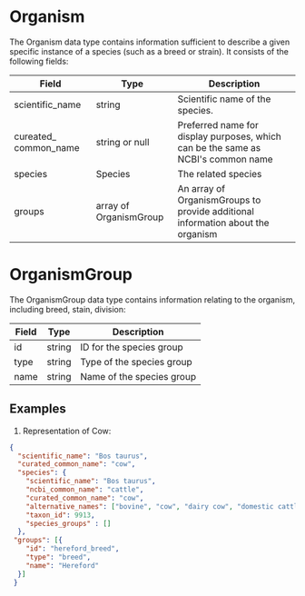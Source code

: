 # Organism

The Organism data type contains information sufficient to describe a given specific instance of a species (such as a breed or strain). It consists of the following fields:

| Field                     | Type                    | Description                               | 
|---------------------------|-------------------------|-------------------------------------------|
| scientific_name           | string                  | Scientific name of the species.           
| cureated_ common_name     | string or null          | Preferred name for display purposes, which can be the same as NCBI's common name
| species                   | Species                 | The related species
| groups                    | array of OrganismGroup  | An array of OrganismGroups to provide additional information about the organism       


# OrganismGroup

The OrganismGroup data type contains information relating to the organism, including breed, stain, division:

| Field         | Type                   | Description                               | 
|---------------|------------------------|-------------------------------------------|
| id            | string                 | ID for the species group           
| type          | string                 | Type of the species group   
| name          | string                 | Name of the species group     




## Examples

1. Representation of Cow:

```json
{
  "scientific_name": "Bos taurus",
  "curated_common_name": "cow",
  "species": {
    "scientific_name": "Bos taurus",
    "ncbi_common_name": "cattle",
    "curated_common_name": "cow",
    "alternative_names": ["bovine", "cow", "dairy cow", "domestic cattle", "domestic cow"],
    "taxon_id": 9913,
    "species_groups" : []
  },
 "groups": [{
    "id": "hereford_breed",
    "type": "breed",
    "name": "Hereford"
  }]
 }
```
